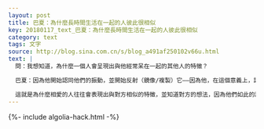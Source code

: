 ```yaml
---
layout: post
title: 巴夏：為什麼長時間生活在一起的人彼此很相似
key: 20180117_text_巴夏：為什麼長時間生活在一起的人彼此很相似
category: text
tags: 文字
source: http://blog.sina.com.cn/s/blog_a491af250102v66u.html
text: |
  問：我想知道，為什麼一個人會呈現出與他經常呆在一起的其他人的特徵？

  巴夏：因為他開始認同他們的振動，並開始反射（鏡像/複製）它——因為他，在這個意義上，認同他們。他希望向他們反映一定的想法。他希望加入一個特定的、小型的共識實相，並與他們保持在同一個方向上，這樣他們就可以，在一定意義上，作為一個整體合作共事。即使他們都是單獨的個體。

  這就是為什麼相愛的人往往會表現出與對方相似的特徵，並知道對方的想法，因為他們如此的認同對方，以至於他們反射對方的振動。
---
```


{%- include algolia-hack.html -%}
